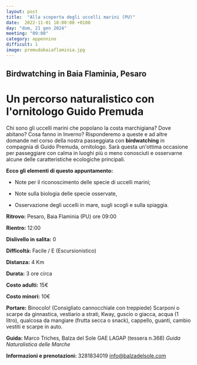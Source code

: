 ```yaml
---
layout: post
title:  "Alla scoperta degli uccelli marini (PU)"
date:  2022-11-01 18:00:00 +0100
day: "dom, 21 gen 2024"
meeting: "09:00"
category: appennino 
difficult: 1
image: premudabaiaflaminia.jpg
---
```


## Birdwatching in Baia Flaminia, Pesaro

# Un percorso naturalistico con l'ornitologo Guido Premuda

Chi sono gli uccelli marini che popolano la costa marchigiana? Dove abitano? Cosa fanno in Inverno?
Risponderemo a queste e ad altre domande nel corso della nostra passeggiata con **birdwatching** in compagnia di Guido Premuda, ornitologo.
Sarà questa un'ottima occasione per passeggiare con calma in luoghi più o meno conosciuti e osservarne alcune delle caratteristiche ecologiche principali.

**Ecco gli elementi di questo appuntamento:**

- Note per il riconoscimento delle specie di uccelli marini;

- Note sulla biologia delle specie osservate,

- Osservazione degli uccelli in mare, sugli scogli e sulla spiaggia.



**Ritrovo:** Pesaro, Baia Flaminia (PU) ore 09:00

**Rientro:** 12:00 

**Dislivello in salita:**  0

**Difficoltà:** Facile / E (Escursionistico)

**Distanza:** 4 Km

**Durata:** 3 ore circa 

**Costo adulti:** 15€ 

**Costo minori:** 10€ 


**Portare:** Binocolo! (Consigliato cannocchiale con treppiede) Scarponi o scarpe da ginnastica, vestiario a strati, Kway, guscio o giacca, acqua (1 litro), qualcosa da mangiare (frutta secca o snack), cappello, guanti, cambio vestiti e scarpe in auto. 

**Guida:** Marco Triches, Balza del Sole GAE LAGAP (tessera n.368)
*Guida Naturalistica delle Marche*

**Informazioni e prenotazioni:** 3281834019 info@balzadelsole.com
